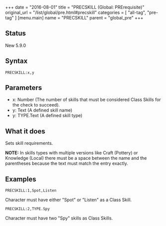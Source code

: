 +++
date = "2016-08-01"
title = "PRECSKILL (Global: PRErequisite)"
original_url = "/list/global/pre.html#precskill"
categories = [ "all-tag", "pre-tag" ]
[menu.main]
    name = "PRECSKILL"
    parent = "global_pre"
+++

## Status

New 5.9.0

## Syntax

`PRECSKILL:x,y`

## Parameters

-   x: Number (The number of skills that must be
    considered Class Skills for the check to succeed).
-   y: Text (A defined skill name)
-   y: TYPE.Text (A defined skill type)



What it does
------------

Sets skill requirements.

**NOTE:** In skills types with multiple versions like Craft (Pottery) or
Knowledge (Local) there must be a space between the name and the
parentheses because the text must match the entry exactly.

Examples
--------

`PRECSKILL:1,Spot,Listen`

Character must have either "Spot" or "Listen" as a Class Skill.

`PRECSKILL:2,TYPE.Spy`

Character must have two "Spy" skills as Class Skills.

